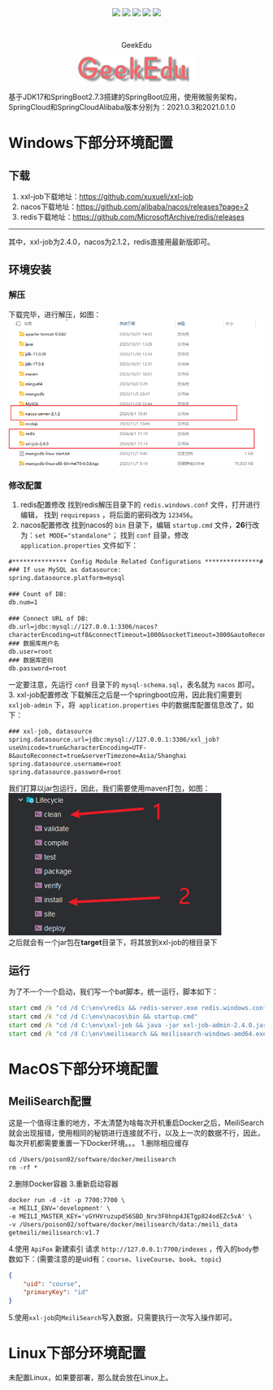 <p align="center">
  <img src="https://img.shields.io/github/v/release/GeekEdu/geekedu?display_name=tag" />
  <img src="https://img.shields.io/github/stars/GeekEdu/geekedu" />
  <img src="https://img.shields.io/github/forks/GeekEdu/geekedu" />
  <img src="https://img.shields.io/github/issues/GeekEdu/geekedu" />
  <img src="https://img.shields.io/badge/license-Apache%20-yellow.svg" />
</p><br/>
<p align="center">
GeekEdu
</p>
<div style="text-align: center;">
    <img src="./assets/logo.png" alt="logo" style="margin: 0 auto; display: block;">
</div>

基于JDK17和SpringBoot2.7.3搭建的SpringBoot应用，使用微服务架构，SpringCloud和SpringCloudAlibaba版本分别为：2021.0.3和2021.0.1.0

# Windows下部分环境配置
## 下载
1. xxl-job下载地址：https://github.com/xuxueli/xxl-job
2. nacos下载地址：https://github.com/alibaba/nacos/releases?page=2
3. redis下载地址：https://github.com/MicrosoftArchive/redis/releases
---
其中，xxl-job为2.4.0，nacos为2.1.2，redis直接用最新版即可。
## 环境安装
### 解压
下载完毕，进行解压，如图：
![环境解压](./assets/zip-env.png)
### 修改配置
1. redis配置修改
找到redis解压目录下的 `redis.windows.conf` 文件，打开进行编辑，
找到 `requirepass` ，将后面的密码改为 `123456`。
2. nacos配置修改
找到nacos的 `bin` 目录下，编辑 `startup.cmd` 文件，**26**行改为：`set MODE="standalone"`；
找到 `conf` 目录，修改 `application.properties` 文件如下：
```properties
#*************** Config Module Related Configurations ***************#
### If use MySQL as datasource:
spring.datasource.platform=mysql

### Count of DB:
db.num=1

### Connect URL of DB:
db.url=jdbc:mysql://127.0.0.1:3306/nacos?characterEncoding=utf8&connectTimeout=1000&socketTimeout=3000&autoReconnect=true&useUnicode=true&useSSL=false&serverTimezone=UTC&allowPublicKeyRetrieval=true
### 数据库用户名
db.user=root
### 数据库密码
db.password=root
```
一定要注意，先运行 `conf` 目录下的 `mysql-schema.sql`，表名就为 `nacos` 即可。
3. xxl-job配置修改
下载解压之后是一个springboot应用，因此我们需要到 `xxljob-admin` 下，将` application.properties`
中的数据库配置信息改了，如下：
```properties
### xxl-job, datasource
spring.datasource.url=jdbc:mysql://127.0.0.1:3306/xxl_job?useUnicode=true&characterEncoding=UTF-8&autoReconnect=true&serverTimezone=Asia/Shanghai
spring.datasource.username=root
spring.datasource.password=root
```
我们打算以jar包运行，因此，我们需要使用maven打包，如图：
![打包](./assets/clean-install.png) <br/>
之后就会有一个jar包在**target**目录下，将其放到xxl-job的根目录下
## 运行
为了不一个一个启动，我们写一个bat脚本，统一运行，脚本如下：
```bat
start cmd /k "cd /d C:\env\redis && redis-server.exe redis.windows.conf"
start cmd /k "cd /d C:\env\nacos\bin && startup.cmd"
start cmd /k "cd /d C:\env\xxl-job && java -jar xxl-job-admin-2.4.0.jar"
start cmd /k "cd /d C:\env\meilisearch && meilisearch-windows-amd64.exe --master-key vGYHVruzupdS6SBD_Nrv3F8hnp4JETgp824odEZc5vA"
```
# MacOS下部分环境配置
## MeiliSearch配置
这是一个值得注重的地方，不太清楚为啥每次开机重启Docker之后，MeiliSearch就会出现报错，使用相同的秘钥进行连接就不行，以及上一次的数据不行，因此，每次开机都需要重置一下Docker环境。。。
1.删除相应缓存
```shell
cd /Users/poison02/software/docker/meilisearch
rm -rf *
```
2.删除Docker容器
3.重新启动容器
```shell
docker run -d -it -p 7700:7700 \
-e MEILI_ENV='development' \
-e MEILI_MASTER_KEY='vGYHVruzupdS6SBD_Nrv3F8hnp4JETgp824odEZc5vA' \
-v /Users/poison02/software/docker/meilisearch/data:/meili_data getmeili/meilisearch:v1.7
```
4.使用 `ApiFox` 新建索引
请求 `http://127.0.0.1:7700/indexes` ，传入的`body`参数如下：(需要注意的是uid有：`course`、`liveCourse`、`book`、`topic`)
```json
{
    "uid": "course",
    "primaryKey": "id"
}
```
5.使用`xxl-job`向`MeiliSearch`写入数据，只需要执行一次写入操作即可。
# Linux下部分环境配置
未配置Linux，如果要部署，那么就会放在Linux上。
